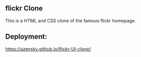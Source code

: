## flickr Clone
This is a HTML and CSS clone of the famous flickr homepage.

## Deployment: 
https://azensky.github.io/flickr-UI-clone/
